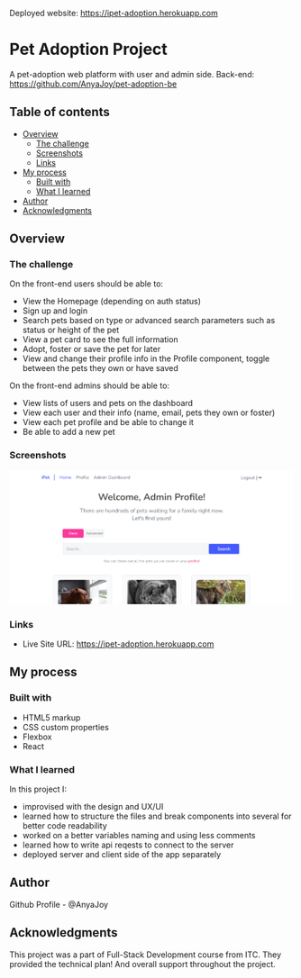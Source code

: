 Deployed website: https://ipet-adoption.herokuapp.com

# Pet Adoption Project

A pet-adoption web platform with user and admin side.
Back-end: https://github.com/AnyaJoy/pet-adoption-be

## Table of contents

- [Overview](#overview)
  - [The challenge](#the-challenge)
  - [Screenshots](#screenshots)
  - [Links](#links)
- [My process](#my-process)
  - [Built with](#built-with)
  - [What I learned](#what-i-learned)
- [Author](#author)
- [Acknowledgments](#acknowledgments)

## Overview

### The challenge

On the front-end users should be able to:

- View the Homepage (depending on auth status)
- Sign up and login
- Search pets based on type or advanced search parameters such as status or height of the pet
- View a pet card to see the full information
- Adopt, foster or save the pet for later
- View and change their profile info in the Profile component, toggle between the pets they own or have saved

On the front-end admins should be able to:

- View lists of users and pets on the dashboard
- View each user and their info (name, email, pets they own or foster)
- View each pet profile and be able to change it
- Be able to add a new pet

### Screenshots

![](./screenshots/Screenshot_1.png)

### Links

- Live Site URL: https://ipet-adoption.herokuapp.com

## My process

### Built with

- HTML5 markup
- CSS custom properties
- Flexbox
- React

### What I learned
In this project I:
- improvised with the design and UX/UI
- learned how to structure the files and break components into several for better code readability
- worked on a better variables naming and using less comments
- learned how to write api reqests to connect to the server
- deployed server and client side of the app separately

## Author

Github Profile - @AnyaJoy

## Acknowledgments

This project was a part of Full-Stack Development course from ITC. They provided the technical plan! And overall support throughout the project.

